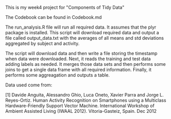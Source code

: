 This is my week4 project for "Components of Tidy Data"

The Codebook can be found in Codebook.md

The run_analysis.R file will run all required data. It assumes that the plyr package is installed. This script will download required data and output a file called output_data.txt with the averages of all means and std deviations aggregated by subject and activity.


The script will download data and then write a file storing the timestamp when data were downloaded. Next, it reads the training and test data adding labels as needed. It merges those data sets and then performs some joins to get a single data frame with all required information. Finally, it performs some aggreagation and outputs a table.

Data used come from:

[1] Davide Anguita, Alessandro Ghio, Luca Oneto, Xavier Parra and Jorge L. Reyes-Ortiz. Human Activity Recognition on Smartphones using a Multiclass Hardware-Friendly Support Vector Machine. International Workshop of Ambient Assisted Living (IWAAL 2012). Vitoria-Gasteiz, Spain. Dec 2012
